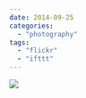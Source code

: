 ```yaml
---
date: 2014-09-25
categories: 
  - "photography"
tags: 
  - "flickr"
  - "ifttt"
---
```


![](https://farm3.staticflickr.com/2941/15332007856_1d2a9195dd_b.jpg)
